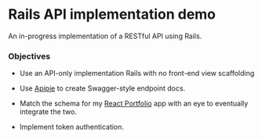 # Rails API implementation demo

An in-progress implementation of a RESTful API using Rails.

### Objectives

- Use an API-only implementation Rails with no front-end view scaffolding

- Use [Apipie](https://github.com/Apipie/apipie-rails) to create Swagger-style endpoint docs.

- Match the schema for my [React Portfolio](https://github.com/garyesmith/react-portfolio) app with an eye to eventually integrate the two.

- Implement token authentication.